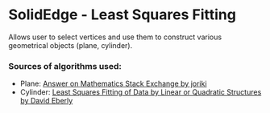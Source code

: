 # SolidEdge - Least Squares Fitting

Allows user to select vertices and use them to construct various geometrical objects (plane, cylinder).

### Sources of algorithms used:
  - Plane: [Answer on Mathematics Stack Exchange by joriki](https://math.stackexchange.com/a/99317)
  - Cylinder: [Least Squares Fitting of Data by Linear or Quadratic
Structures by David Eberly](https://www.geometrictools.com/Documentation/LeastSquaresFitting.pdf)
